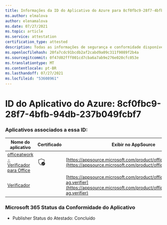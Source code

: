 ```yaml
---
title: Informações da ID do Aplicativo do Azure para 8cf0fbc9-28f7-4bfb-94db-237b049fcbf7
ms.author: elmalova
author: elenamalova
ms.date: 07/27/2021
ms.topic: article
ms.service: attestation
certification_type: attested
description: Todas as informações de segurança e conformidade disponíveis para 8cf0fbc9-28f7-4bfb-94db-237b049fcbf7.
ms.openlocfilehash: 20fa7cdc91bcdb2af2cabd9a09c311f9089f2b4a
ms.sourcegitcommit: 0f47d02fff001cd7cba6a7ab9e276e020cfc053e
ms.translationtype: MT
ms.contentlocale: pt-BR
ms.lasthandoff: 07/27/2021
ms.locfileid: "53608961"
---
```

# <a name="azure-app-id-8cf0fbc9-28f7-4bfb-94db-237b049fcbf7"></a>ID do Aplicativo do Azure: 8cf0fbc9-28f7-4bfb-94db-237b049fcbf7


### <a name="apps-associated-with-this-id"></a>Aplicativos associados a essa ID:
| **Nome do aplicativo** | **Certificado** | **Exibir no AppSource** |
|--------------|---------------|-----------------------|
| [officeatwork - Verificador para Office](https://docs.microsoft.com/microsoft-365-app-certification/forward/WA200000133) | <img alt="Certified application badge" src="../media/certified-badge.png" height="25" width="25" /> | [https://appsource.microsoft.com/product/office/WA200000133](https://appsource.microsoft.com/product/office/WA200000133) |
| [Verificador](https://docs.microsoft.com/microsoft-365-app-certification/forward/officeatwork-ag.verifier) |  | [https://appsource.microsoft.com/product/office/officeatwork-ag.verifier](https://appsource.microsoft.com/product/office/officeatwork-ag.verifier) |

### <a name="microsoft-365-app-compliance-status"></a>Microsoft 365 Status da Conformidade do Aplicativo
- Publisher Status do Atestado: Concluído
